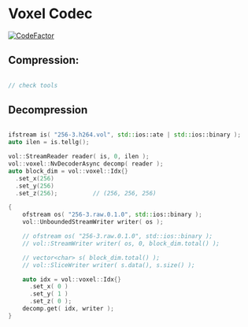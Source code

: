 # Voxel Codec

[![CodeFactor](https://www.codefactor.io/repository/github/cad420/voxel-compression/badge)](https://www.codefactor.io/repository/github/cad420/voxel-compression)

## Compression:

```cpp

// check tools

```

## Decompression

```cpp

ifstream is( "256-3.h264.vol", std::ios::ate | std::ios::binary );
auto ilen = is.tellg();

vol::StreamReader reader( is, 0, ilen );
vol::voxel::NvDecoderAsync decomp( reader );
auto block_dim = vol::voxel::Idx{}
  .set_x(256)
  .set_y(256)
  .set_z(256);			// (256, 256, 256)

{
	ofstream os( "256-3.raw.0.1.0", std::ios::binary );
	vol::UnboundedStreamWriter writer( os );

	// ofstream os( "256-3.raw.0.1.0", std::ios::binary );
	// vol::StreamWriter writer( os, 0, block_dim.total() );

	// vector<char> s( block_dim.total() );
	// vol::SliceWriter writer( s.data(), s.size() );

	auto idx = vol::voxel::Idx{}
	  .set_x( 0 )
	  .set_y( 1 )
	  .set_z( 0 );
	decomp.get( idx, writer );
}


```
